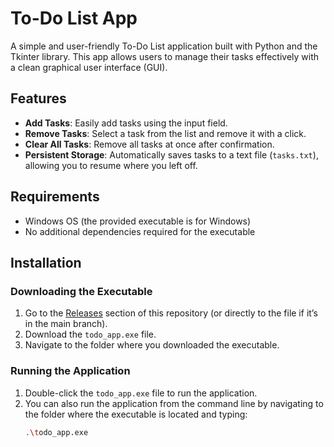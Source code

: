 # To-Do List App

A simple and user-friendly To-Do List application built with Python and the Tkinter library. This app allows users to manage their tasks effectively with a clean graphical user interface (GUI).

## Features

- **Add Tasks**: Easily add tasks using the input field.
- **Remove Tasks**: Select a task from the list and remove it with a click.
- **Clear All Tasks**: Remove all tasks at once after confirmation.
- **Persistent Storage**: Automatically saves tasks to a text file (`tasks.txt`), allowing you to resume where you left off.

## Requirements

- Windows OS (the provided executable is for Windows)
- No additional dependencies required for the executable

## Installation

### Downloading the Executable

1. Go to the [Releases](https://github.com/yourusername/todo_app/releases) section of this repository (or directly to the file if it’s in the main branch).
2. Download the `todo_app.exe` file.
3. Navigate to the folder where you downloaded the executable.

### Running the Application

1. Double-click the `todo_app.exe` file to run the application.
2. You can also run the application from the command line by navigating to the folder where the executable is located and typing:
   ```bash
   .\todo_app.exe
